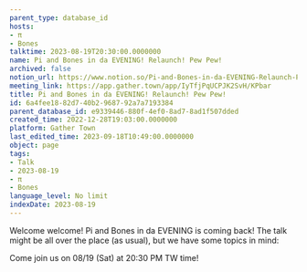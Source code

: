 ```yaml
---
parent_type: database_id
hosts:
- π
- Bones
talktime: 2023-08-19T20:30:00.0000000
name: Pi and Bones in da EVENING! Relaunch! Pew Pew!
archived: false
notion_url: https://www.notion.so/Pi-and-Bones-in-da-EVENING-Relaunch-Pew-Pew-6a4fee1882d740b2968792a7a7193384
meeting_link: https://app.gather.town/app/IyTfjPqUCPJK2SvH/KPbar
title: Pi and Bones in da EVENING! Relaunch! Pew Pew!
id: 6a4fee18-82d7-40b2-9687-92a7a7193384
parent_database_id: e9339446-880f-4ef0-8ad7-8ad1f507dded
created_time: 2022-12-28T19:03:00.0000000
platform: Gather Town
last_edited_time: 2023-09-18T10:49:00.0000000
object: page
tags:
- Talk
- 2023-08-19
- π
- Bones
language_level: No limit
indexDate: 2023-08-19
---
```


Welcome welcome! Pi and Bones in da EVENING is coming back! 
The talk might be all over the place (as usual), but we have some topics in mind:


   
   
   

Come join us on 08/19 (Sat) at 20:30 PM TW time!























